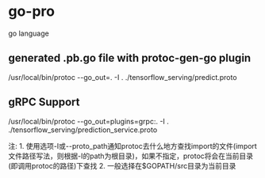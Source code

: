 # go-pro

go language

## generated .pb.go file with protoc-gen-go plugin

/usr/local/bin/protoc --go_out=. -I . ./tensorflow_serving/predict.proto

## gRPC Support

/usr/local/bin/protoc --go_out=plugins=grpc:. -I . ./tensorflow_serving/prediction_service.proto

注: 1. 使用选项-I或--proto_path通知protoc去什么地方查找import的文件(import文件路径写法，则根据-I的path为根目录)，如果不指定，protoc将会在当前目录(即调用protoc的路径)下查找
    2. 一般选择在$GOPATH/src目录为当前目录


